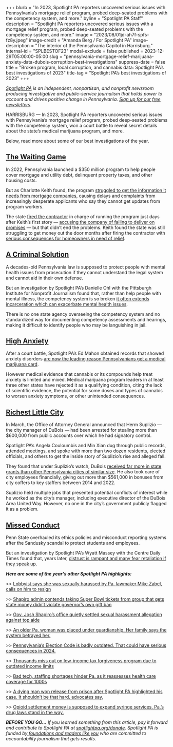 +++
blurb = "In 2023, Spotlight PA reporters uncovered serious issues with Pennsylvania’s mortgage relief program, probed deep-seated problems with the competency system, and more."
byline = "Spotlight PA Staff"
description = "Spotlight PA reporters uncovered serious issues with a mortgage relief program, probed deep-seated problems with the competency system, and more."
image = "2023/08/01jd-ah7f-spfs-fz8y.jpeg"
image-credit = "Amanda Berg / For Spotlight PA"
image-description = "The interior of the Pennsylvania Capitol in Harrisburg."
internal-id = "SPLBESTOF23"
modal-exclude = false
published = 2023-12-29T05:00:00-05:00
slug = "pennsylvania-mortgage-relief-marijuana-anxiety-data-dubois-corruption-best-investigations"
suppress-date = false
title = "Broken program, local corruption, and cannabis data: Spotlight PA’s best investigations of 2023"
title-tag = "Spotlight PA’s best investigations of 2023"
+++

<a href="https://www.spotlightpa.org/"><em>Spotlight PA</em></a><em> is an independent, nonpartisan, and nonprofit newsroom producing investigative and public-service journalism that holds power to account and drives positive change in Pennsylvania. </em><a href="https://www.spotlightpa.org/newsletters"><em>Sign up for our free newsletters</em></a><em>.</em>

HARRISBURG — In 2023, Spotlight PA reporters uncovered serious issues with Pennsylvania’s mortgage relief program, probed deep-seated problems with the competency system, won a court battle to reveal secret details about the state’s medical marijuana program, and more.

Below, read more about some of our best investigations of the year.

<script src="https://www.spotlightpa.org/embed.js" async></script><div data-spl-embed-version="1" data-spl-src="https://www.spotlightpa.org/embeds/newsletter/"></div>

## <a href="https://www.spotlightpa.org/series/the-waiting-game/">The Waiting Game</a>

In 2022, Pennsylvania launched a $350 million program to help people cover mortgage and utility debt, delinquent property taxes, and other housing costs.

But as Charlotte Keith found, the program <a href="https://www.spotlightpa.org/news/2023/01/pa-homeowner-mortgage-utility-assistance-fund/">struggled to get the information it needs from mortgage companies</a>, causing delays and complaints from increasingly desperate applicants who say they cannot get updates from program workers.

The state <a href="https://www.spotlightpa.org/news/2023/02/pa-phfa-mortgage-utility-tax-relief-applications-paused/">fired the contractor</a> in charge of running the program just days after Keith’s first story — <a href="https://www.spotlightpa.org/news/2023/03/pa-mortgage-relief-delays-contractor/">accusing the company of failing to deliver on promises</a> — but that didn’t end the problems. Keith found the state was still struggling to get money out the door months after firing the contractor with <a href="https://www.spotlightpa.org/news/2023/08/phfa-mortgage-relief-transition-struggles/">serious consequences for homeowners in need of relief</a>.

## <a href="https://www.spotlightpa.org/news/2023/03/pa-mental-illness-jail-incompetent-treatment/">A Criminal Solution</a>

A decades-old Pennsylvania law is supposed to protect people with mental health issues from prosecution if they cannot understand the legal system and cannot aid in their own defense.

But an investigation by Spotlight PA’s Danielle Ohl with the Pittsburgh Institute for Nonprofit Journalism found that, rather than help people with mental illness, the competency system is so broken <a href="https://www.spotlightpa.org/news/2023/03/pa-mental-illness-jail-incompetent-treatment/">it often extends incarceration which can exacerbate mental health issues</a>.

There is no one state agency overseeing the competency system and no standardized way for documenting competency assessments and hearings, making it difficult to identify people who may be languishing in jail.

## <a href="https://www.spotlightpa.org/series/unproven-unsafe/">High Anxiety</a>

After a court battle, Spotlight PA’s Ed Mahon obtained records that showed anxiety disorders <a href="https://www.spotlightpa.org/news/2023/01/pa-medical-marijuana-certification-card-anxiety">are now the leading reason Pennsylvanians get a medical marijuana card</a>.

However medical evidence that cannabis or its compounds help treat anxiety is limited and mixed. Medical marijuana program leaders in at least three other states have rejected it as a qualifying condition, citing the lack of scientific evidence, the potential for some doses and types of cannabis to worsen anxiety symptoms, or other unintended consequences.

## <a href="https://www.spotlightpa.org/series/richest-little-city/">Richest Little City</a>

In March, the Office of Attorney General announced that Herm Suplizio — the city manager of DuBois — had been arrested for stealing more than $600,000 from public accounts over which he had signatory control.

Spotlight PA’s Angela Couloumbis and Min Xian dug through public records, attended meetings, and spoke with more than two dozen residents, elected officials, and others to get the inside story of Suplizio’s rise and alleged fall.

They found that under Suplizio’s watch, DuBois <a href="https://www.spotlightpa.org/statecollege/2023/11/dubois-pennsylvania-herm-suplizio-fraud-corruption-attorney-general/">received far more in state grants than other Pennsylvania cities of similar size</a>. He also took care of city employees financially, giving out more than $561,000 in bonuses from city coffers to key staffers between 2014 and 2022.

Suplizio held multiple jobs that presented potential conflicts of interest while he worked as the city’s manager, including executive director of the DuBois Area United Way. However, no one in the city’s government publicly flagged it as a problem.

## <a href="https://www.spotlightpa.org/series/missed-conduct/">Missed Conduct</a>

Penn State overhauled its ethics policies and misconduct reporting systems after the Sandusky scandal to protect students and employees.

But an investigation by Spotlight PA’s Wyatt Massey with the Centre Daily Times found that, years later, <a href="https://www.spotlightpa.org/statecollege/2023/07/penn-state-sandusky-accountability-transparency-misconduct-retaliation/">distrust is rampant and many fear retaliation if they speak up</a>.

<script src="https://www.spotlightpa.org/embed.js" async></script><div data-spl-embed-version="1" data-spl-src="https://www.spotlightpa.org/embeds/donate/"></div>

<strong><em>Here are some of the year&#39;s other Spotlight PA highlights:</em></strong>

&gt;&gt; <a href="https://www.spotlightpa.org/news/2023/03/pa-house-mike-zabel-alleged-sexual-harassment-lobbyist/">Lobbyist says she was sexually harassed by Pa. lawmaker Mike Zabel, calls on him to resign</a>

&gt;&gt; <a href="https://www.spotlightpa.org/news/2023/02/pa-super-bowl-josh-shapiro-gift-ban/">Shapiro admin contends taking Super Bowl tickets from group that gets state money didn’t violate governor’s own gift ban</a>

&gt;&gt; <a href="https://www.spotlightpa.org/news/2023/10/pennsylvania-josh-shapiro-mike-vereb-sexual-harassment-settlement/">Gov. Josh Shapiro’s office quietly settled sexual harassment allegation against top aide</a>

&gt;&gt; <a href="https://www.spotlightpa.org/news/2023/04/pa-guardianship-laws-senior-protections-penny-raffa/">An older Pa. woman was placed under guardianship. Her family says the system betrayed her.</a>

&gt;&gt; <a href="https://www.spotlightpa.org/news/2023/10/pennsylvania-election-code-voting-rules/">Pennsylvania’s Election Code is badly outdated. That could have serious consequences in 2024.</a>

&gt;&gt; <a href="https://www.spotlightpa.org/news/2023/10/pennsylvania-low-income-tax-forgiveness-inflation/">Thousands miss out on low-income tax forgiveness program due to outdated income limits</a>

&gt;&gt; <a href="https://www.spotlightpa.org/news/2023/10/pennsylvania-medicaid-chip-health-insurance-covid-pandemic-unwinding/">Bad tech, staffing shortages hinder Pa. as it reassesses health care coverage for 1000s</a>

&gt;&gt; <a href="https://www.spotlightpa.org/news/2023/11/pennsylvania-prison-release-sick-elderly-compassionate-release-success-rate/">A dying man won release from prison after Spotlight PA highlighted his case. It shouldn’t be that hard, advocates say.</a>

&gt;&gt; <a href="https://www.spotlightpa.org/news/2023/11/pennsylvania-opioid-settlement-syringe-services-harm-reduction/">Opioid settlement money is supposed to expand syringe services. Pa.’s drug laws stand in the way.</a>

<strong><em>BEFORE YOU GO…</em></strong><em> If you learned something from this article, pay it forward and contribute to Spotlight PA at </em><a href="http://spotlightpa.org/donate"><em>spotlightpa.org/donate</em></a><em>. Spotlight PA is funded by</em><a href="https://www.spotlightpa.org/support"><em> foundations and readers like you</em></a><em> who are committed to accountability journalism that gets results.</em>

